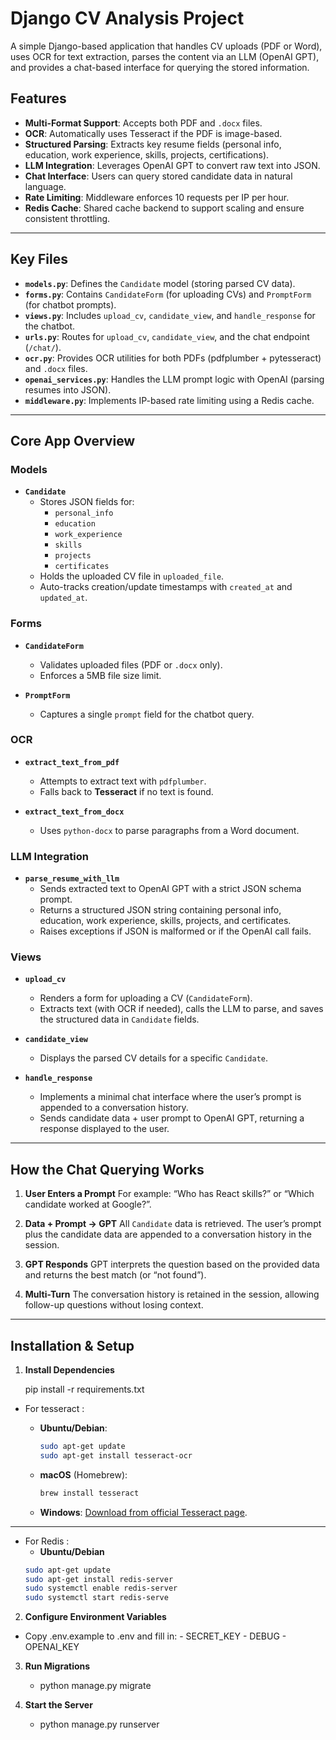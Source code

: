 # Django CV Analysis Project

A simple Django-based application that handles CV uploads (PDF or Word), uses OCR for text extraction, parses the content via an LLM (OpenAI GPT), and provides a chat-based interface for querying the stored information.

## Features
- **Multi-Format Support**: Accepts both PDF and `.docx` files.
- **OCR**: Automatically uses Tesseract if the PDF is image-based.
- **Structured Parsing**: Extracts key resume fields (personal info, education, work experience, skills, projects, certifications).
- **LLM Integration**: Leverages OpenAI GPT to convert raw text into JSON.
- **Chat Interface**: Users can query stored candidate data in natural language.
- **Rate Limiting**: Middleware enforces 10 requests per IP per hour.
- **Redis Cache**: Shared cache backend to support scaling and ensure consistent throttling.

---

## Key Files
- **`models.py`**: Defines the `Candidate` model (storing parsed CV data).
- **`forms.py`**: Contains `CandidateForm` (for uploading CVs) and `PromptForm` (for chatbot prompts).
- **`views.py`**: Includes `upload_cv`, `candidate_view`, and `handle_response` for the chatbot.
- **`urls.py`**: Routes for `upload_cv`, `candidate_view`, and the chat endpoint (`/chat/`).
- **`ocr.py`**: Provides OCR utilities for both PDFs (pdfplumber + pytesseract) and `.docx` files.
- **`openai_services.py`**: Handles the LLM prompt logic with OpenAI (parsing resumes into JSON).
- **`middleware.py`**: Implements IP-based rate limiting using a Redis cache.

---

## Core App Overview

### Models

- **`Candidate`**
  - Stores JSON fields for:
    - `personal_info`
    - `education`
    - `work_experience`
    - `skills`
    - `projects`
    - `certificates`
  - Holds the uploaded CV file in `uploaded_file`.
  - Auto-tracks creation/update timestamps with `created_at` and `updated_at`.

### Forms

- **`CandidateForm`**
  - Validates uploaded files (PDF or `.docx` only).
  - Enforces a 5MB file size limit.

- **`PromptForm`**
  - Captures a single `prompt` field for the chatbot query.

### OCR

- **`extract_text_from_pdf`**
  - Attempts to extract text with `pdfplumber`.
  - Falls back to **Tesseract** if no text is found.

- **`extract_text_from_docx`**
  - Uses `python-docx` to parse paragraphs from a Word document.

### LLM Integration

- **`parse_resume_with_llm`**
  - Sends extracted text to OpenAI GPT with a strict JSON schema prompt.
  - Returns a structured JSON string containing personal info, education, work experience, skills, projects, and certificates.
  - Raises exceptions if JSON is malformed or if the OpenAI call fails.

### Views

- **`upload_cv`**
  - Renders a form for uploading a CV (`CandidateForm`).
  - Extracts text (with OCR if needed), calls the LLM to parse, and saves the structured data in `Candidate` fields.

- **`candidate_view`**
  - Displays the parsed CV details for a specific `Candidate`.

- **`handle_response`**
  - Implements a minimal chat interface where the user’s prompt is appended to a conversation history.
  - Sends candidate data + user prompt to OpenAI GPT, returning a response displayed to the user.

---

## How the Chat Querying Works

1. **User Enters a Prompt**
   For example: “Who has React skills?” or “Which candidate worked at Google?”.

2. **Data + Prompt → GPT**
   All `Candidate` data is retrieved. The user’s prompt plus the candidate data are appended to a conversation history in the session.

3. **GPT Responds**
   GPT interprets the question based on the provided data and returns the best match (or “not found”).

4. **Multi-Turn**
   The conversation history is retained in the session, allowing follow-up questions without losing context.

---
## Installation & Setup

1. **Install Dependencies**

    pip install -r requirements.txt

- For tesseract :

   - **Ubuntu/Debian**:
     ```bash
     sudo apt-get update
     sudo apt-get install tesseract-ocr
     ```
   - **macOS** (Homebrew):
     ```bash
     brew install tesseract
     ```
   - **Windows**: [Download from official Tesseract page](https://github.com/UB-Mannheim/tesseract/wiki).
---
- For Redis :
    - **Ubuntu/Debian**
     ```bash
    sudo apt-get update
    sudo apt-get install redis-server
    sudo systemctl enable redis-server
    sudo systemctl start redis-serve
     ```

2. **Configure Environment Variables**

-   Copy .env.example to .env and fill in:
        - SECRET_KEY
        - DEBUG
        - OPENAI_KEY


3. **Run Migrations**

    - python manage.py migrate


4. **Start the Server**

    - python manage.py runserver
